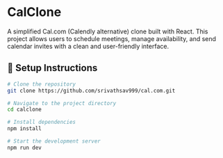 # CalClone

A simplified Cal.com (Calendly alternative) clone built with React. This project allows users to schedule meetings, manage availability, and send calendar invites with a clean and user-friendly interface.

## 🔧 Setup Instructions

```bash
# Clone the repository
git clone https://github.com/srivathsav999/cal.com.git

# Navigate to the project directory
cd calclone

# Install dependencies
npm install

# Start the development server
npm run dev
```
